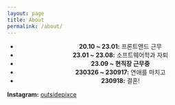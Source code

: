 ```yaml
---
layout: page
title: About
permalink: /about/
---
```


<div align="center">

- **20.10 ~ 23.01:** 프론트앤드 근무  
- **23.01 ~ 23.08:** 소프트웨어학과 자퇴  
- **23.09 ~ 현직장 근무중**  
- **230326 ~ 230917:** 연애를 마치고  
- **230918:** 결혼!  

</div>

**Instagram:** [outsidepixce](https://www.instagram.com/outsidepixce/)



